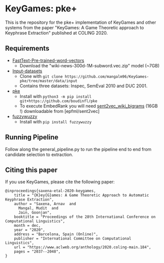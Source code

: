 # KeyGames: pke+

This is the repository for the pke+ implementation of KeyGames and other systems from the paper "KeyGames: A Game Theoretic approach to Keyphrase Extraction" published at COLING 2020. 

## Requirements

- [FastText-Pre-trained-word-vectors](https://fasttext.cc/docs/en/english-vectors.html)
	- Download the "wiki-news-300d-1M-subword.vec.zip" model (~7GB)
- [Input-datasets](https://github.com/mangalm96/KeyGames-pke/tree/master/data/input)
	- Clone with `git clone https://github.com/mangalm96/KeyGames-pke/tree/master/data/input`
	- Contains three datasets: Inspec, SemEval 2010 and DUC 2001.
- [pke](https://github.com/boudinfl/pke)
	- Install with `python3 -m pip install git+https://github.com/boudinfl/pke`
	- To execute EmbedRank you will need [sent2vec_wiki_bigrams](https://drive.google.com/open?id=0B6VhzidiLvjSaER5YkJUdWdPWU0) (16GB !) downloadable from [epfml/sent2vec]
- [fuzzywuzzy](https://pypi.org/project/fuzzywuzzy/)
	- Install with `pip install fuzzywuzzy`

## Running Pipeline

Follow along the general_pipeline.py to run the pipeline end to end from candidate selection to extraction.

## Citing this paper

If you use KeyGames, please cite the following paper:

```
@inproceedings{saxena-etal-2020-keygames,
    title = "{K}ey{G}ames: A Game Theoretic Approach to Automatic Keyphrase Extraction",
    author = "Saxena, Arnav  and
      Mangal, Mudit  and
      Jain, Goonjan",
    booktitle = "Proceedings of the 28th International Conference on Computational Linguistics",
    month = dec,
    year = "2020",
    address = "Barcelona, Spain (Online)",
    publisher = "International Committee on Computational Linguistics",
    url = "https://www.aclweb.org/anthology/2020.coling-main.184",
    pages = "2037--2048",
}
```
